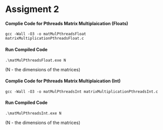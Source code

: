# Assigment 2

#### Complie Code for Pthreads Matrix Multiplaication (Floats)
```gcc -Wall -O3 -o matMulPthreadsFloat matrixMultiplicationPthreadsFloat.c```

#### Run Compiled Code
```.\matMulPthreadsFloat.exe N``` 

(N - the dimensions of the matrices)

#### Complie Code for Pthreads Matrix Multiplaication (Int)
```gcc -Wall -O3 -o matMulPthreadsInt matrixMultiplicationPthreadsInt.c```

#### Run Compiled Code
```.\matMulPthreadsInt.exe N```

(N - the dimensions of the matrices)